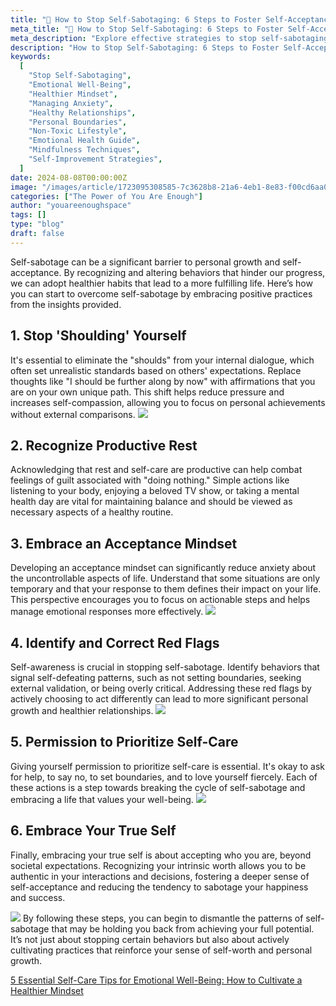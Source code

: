 ```yaml
---
title: "🌲 How to Stop Self-Sabotaging: 6 Steps to Foster Self-Acceptance"
meta_title: "🌲 How to Stop Self-Sabotaging: 6 Steps to Foster Self-Acceptance"
meta_description: "Explore effective strategies to stop self-sabotaging behaviors with our guide on fostering self-acceptance and personal growth. Learn how to replace negative self-talk with affirmations, recognize the productivity of rest, develop an acceptance mindset, and actively correct self-defeating behaviors. This article offers actionable steps to help you embrace your true self and build a healthier, more satisfying life."
description: "How to Stop Self-Sabotaging: 6 Steps to Foster Self-Acceptance"
keywords:
  [
    "Stop Self-Sabotaging",
    "Emotional Well-Being",
    "Healthier Mindset",
    "Managing Anxiety",
    "Healthy Relationships",
    "Personal Boundaries",
    "Non-Toxic Lifestyle",
    "Emotional Health Guide",
    "Mindfulness Techniques",
    "Self-Improvement Strategies",
  ]
date: 2024-08-08T00:00:00Z
image: "/images/article/1723095308585-7c3628b8-21a6-4eb1-8e83-f00cd6aa030f.png"
categories: ["The Power of You Are Enough"]
author: "youareenoughspace"
tags: []
type: "blog"
draft: false
---
```


Self-sabotage can be a significant barrier to personal growth and self-acceptance. By recognizing and altering behaviors that hinder our progress, we can adopt healthier habits that lead to a more fulfilling life. Here’s how you can start to overcome self-sabotage by embracing positive practices from the insights provided.

## 1. **Stop 'Shoulding' Yourself**

It's essential to eliminate the "shoulds" from your internal dialogue, which often set unrealistic standards based on others' expectations. Replace thoughts like "I should be further along by now" with affirmations that you are on your own unique path. This shift helps reduce pressure and increases self-compassion, allowing you to focus on personal achievements without external comparisons.
![](/images/article/1723095308492-0fa656d3-346a-4bc5-a413-b195ef6edc75.jpeg)

## 2. **Recognize Productive Rest**

Acknowledging that rest and self-care are productive can help combat feelings of guilt associated with "doing nothing." Simple actions like listening to your body, enjoying a beloved TV show, or taking a mental health day are vital for maintaining balance and should be viewed as necessary aspects of a healthy routine.

## 3. **Embrace an Acceptance Mindset**

Developing an acceptance mindset can significantly reduce anxiety about the uncontrollable aspects of life. Understand that some situations are only temporary and that your response to them defines their impact on your life. This perspective encourages you to focus on actionable steps and helps manage emotional responses more effectively.
![](/images/article/1723095308560-aabe6cb5-1c15-4ccc-9cff-779abc0cfcf9.jpeg)

## 4. **Identify and Correct Red Flags**

Self-awareness is crucial in stopping self-sabotage. Identify behaviors that signal self-defeating patterns, such as not setting boundaries, seeking external validation, or being overly critical. Addressing these red flags by actively choosing to act differently can lead to more significant personal growth and healthier relationships.
![](/images/article/1723095308757-b998f7f6-ca19-4613-9f09-15e959cbb6fc.jpeg)

## 5. **Permission to Prioritize Self-Care**

Giving yourself permission to prioritize self-care is essential. It's okay to ask for help, to say no, to set boundaries, and to love yourself fiercely. Each of these actions is a step towards breaking the cycle of self-sabotage and embracing a life that values your well-being.
![](/images/article/1723095309588-0e45e89f-c8dc-4039-bed6-e77add8cb7e7.jpeg)

## 6. **Embrace Your True Self**

Finally, embracing your true self is about accepting who you are, beyond societal expectations. Recognizing your intrinsic worth allows you to be authentic in your interactions and decisions, fostering a deeper sense of self-acceptance and reducing the tendency to sabotage your happiness and success.

![](/images/article/1723095309487-496cd782-5049-4323-9599-e8a4c1fb54a5.jpeg)
By following these steps, you can begin to dismantle the patterns of self-sabotage that may be holding you back from achieving your full potential. It’s not just about stopping certain behaviors but also about actively cultivating practices that reinforce your sense of self-worth and personal growth.

[5 Essential Self-Care Tips for Emotional Well-Being: How to Cultivate a Healthier Mindset](/the_power_of_you_are_enough/5-essential-self-care-tips-for-emotional-well-being-how-to-cultivate-a-healthier-mindset/)
